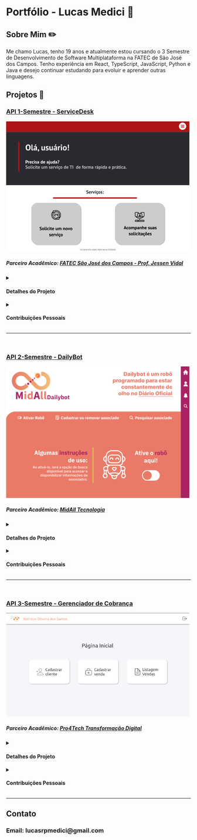 # Portfólio - Lucas Medici 👋

<h2>Sobre Mim ✏️</h2>
Me chamo Lucas, tenho 19 anos e atualmente estou cursando o 3 Semestre de Desenvolvimento de Software Multiplataforma na FATEC de São José dos Campos. Tenho experiência em React, TypeScript, JavaScript, Python e Java e desejo continuar estudando para evoluir e aprender outras linguagens.

##
<h2>Projetos 📁</h2>
<h3><a href="https://github.com/whatscodeg3/API-DSM-ServiceDesk">API 1-Semestre - ServiceDesk </a></h3>
<img src="/imgs/1semestre_1.png" alt="Imagem Projeto 1.1" width="500"><br>
<h5>Parceiro Acadêmico: <a href="https://fatecsjc-prd.azurewebsites.net">FATEC São José dos Campos - Prof. Jessen Vidal</a></h5>
<details>
<summary><h4>Detalhes do Projeto</h4></summary>
◉ Nesse projeto tinhamos o objetivo de fazer uma central de serviços que presta acessoria para solucionar problemas integrados no ambiente de tecnologia da informação e para gerir 
o time utilizamos o SCRUM. <br>
◉ Em geral o sistema esperava uma solicitação gerada por um usuário e as redirecionava de maneira cíclica entre os funcionários cadastrados no sistema, além disso, alguns funcionários tinham permissões para gerar relatórios detalhados sobre as solicitações resolvidas ou não resolvidas. <br>
◉ As linguagens utilizadas no projeto foram HTML, CSS, JavaScript e Python com Flask, e para a maioria dos integrantes do grupo, esse foi o primeiro contato com essas linguagens. <br>  
<img src="/imgs/1semestre_2.png" alt="Imagem Projeto 1.2" width="500">  
</details>
<details>
<summary><h4>Contribuições Pessoais</h4></summary>  
◉ Nesse caso, a minha função no time foi fazer parte do Dev Team, tive o meu primeiro contato com o SCRUM e com linguagens de programação, acredito que a maior lição aprendida nesse projeto foi a importância da comunicação entre o time como um todo, todos estávamos começando na programação e no inicio tivemos problemas para evoluir no código, porém com o passar das sprints o grupo chegou em um certo entrosamento, fazendo com que tudo fluísse bem melhor, e com isso conseguimos entregar um bom produto final.  
  
<h3>Hard Skills</h3>
◉ Grande evolução em todas as linguagens utilizadas no projeto, principalmente HTML e Python. 
<h3>Soft Skills</h3>  
◉ Comunicação
◉ Proatividade
</details>  


<hr>
<br>
<h3><a href="https://github.com/whatscodeg3/API-2DSM-DailyBot">API 2-Semestre - DailyBot</a></h3>
<img src="/imgs/2semestre_1.png" alt="Imagem Projeto 2.1" width="500"><br>
<h5>Parceiro Acadêmico: <a href="https://midall.com.br">MidAll Tecnologia</a></h5>
<details>
<summary><h4>Detalhes do Projeto</h4></summary>
◉ Nesse projeto tivemos que automatizar o processo de um sindicado de professores, fazendo uma busca automática no Diário, verificando se alguma coisa tem relação com algum professor cadastrado no sistema e o notificando se necessário. Fizemos um crawler que fazia a leitura dos PDFs do Diário automaticamente e fazia toda a verificação necessária, também utilizamos o SCRUM para gerir o grupo. <br>
◉ As linguagens utilizadas foram HTML, CSS, JavaScript e Typescript com Node, também utilizamos o Python para algumas funcões. <br>  
<img src="/imgs/2semestre_2.png" alt="Imagem Projeto 2.2" width="500">  
</details>
<details>
<summary><h4>Contribuições Pessoais</h4></summary>  
◉ Nesse projeto, a minha função no time também foi fazer parte do Dev Team, porém agora todos já tinhamos alguma experiência em algumas linguagens, desta vez trabalhamos com uma empresa real, fazendo com que o desafio fosse muito maior, pois tinhamos um cliente real para aprovar nossas entregas, nosso maior problema no projeto foi fazer a leitura de PDFs do Diário que não seguiam padrão nenhum, porém, com um bom planejamento e comunicação com cliente conseguimos entregar um bom produto final.  
  
<h3>Hard Skills</h3>
◉ Evolução principalmente em JavaScript e TypeScript.
<h3>Soft Skills</h3>  
◉ Comunicação Assertiva
◉ Organização e Planejamento
◉ Proatividade
</details>  



<hr>
<br>
<h3><a href="https://github.com/whatscodeg3/API-3DSM">API 3-Semestre - Gerenciador de Cobrança</a></h3>
<img src="/imgs/3semestre_1.png" alt="Imagem Projeto 3.1" width="500"><br>
<h5>Parceiro Acadêmico: <a href="https://www.pro4tech.com.br">Pro4Tech Transformação Digital</a></h5>
<details>
<summary><h4>Detalhes do Projeto</h4></summary>
◉ Nesse projeto fizemos um sistema de gerenciamento de cobranças de uma empresa, em que um funcionário cadastra vendas relacionadas a um cliente já cadastrado, assim tendo o controle de parcelas pagas ou não pagas, tornando um cliente adimplente ou inadimplente, também fazemos a geração de relatórios filtrados por data. <br>
◉ O grupo também foi gerido com o SCRUM. <br>  
◉ Utilizamos React, TypeScript, Java com Spring e o Docker. <br>  
<img src="/imgs/3semestre_2.PNG" alt="Imagem Projeto 3.2" width="500">  
</details>
<details>
<summary><h4>Contribuições Pessoais</h4></summary>  
◉ Nesse projeto, desempenhei o papel de Product Owner, fazendo o levantamento de requesitos para a construção do backlog do produto. Também contribui com o time de desenvolvimento em algumas partes do projeto, principalmente no front-end. <br>
◉ Para mim, nesse semestre, a maior dificuldade foi se acostumar a ter um novo papel no time, a comunicação com o cliente no inicio foi um problema, pois demorei para me acostumar a fazer as perguntas certas para assim conseguir as respostas desejadas, porém, finalizando o semestre acredito que o aprendizado tenha sido muito bom e evolui em diversos sentidos. <br>
<h3>Hard Skills</h3>
◉ Evolução em React, Java e na metodologia SCRUM.
<h3>Soft Skills</h3>  
◉ Proatividade
◉ Visão de Negócio
◉ Organização e Planejamento
◉ Proatividade
</details>  


<hr>



##
<h2>Contato </h2>
<h3>Email: lucasrpmedici@gmail.com</h3>

